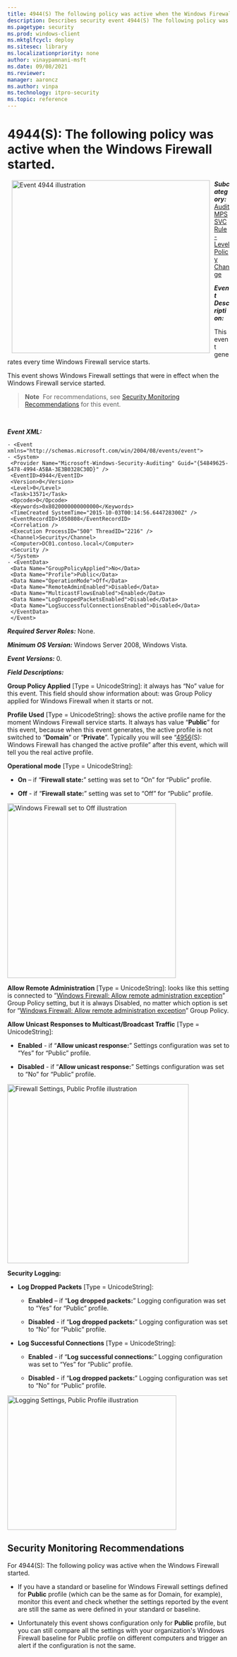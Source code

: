 ```yaml
---
title: 4944(S) The following policy was active when the Windows Firewall started. 
description: Describes security event 4944(S) The following policy was active when the Windows Firewall started.
ms.pagetype: security
ms.prod: windows-client
ms.mktglfcycl: deploy
ms.sitesec: library
ms.localizationpriority: none
author: vinaypamnani-msft
ms.date: 09/08/2021
ms.reviewer: 
manager: aaroncz
ms.author: vinpa
ms.technology: itpro-security
ms.topic: reference
---
```


# 4944(S): The following policy was active when the Windows Firewall started.


<img src="images/event-4944.png" alt="Event 4944 illustration" width="449" height="391" hspace="10" align="left" />

***Subcategory:***&nbsp;[Audit MPSSVC Rule-Level Policy Change](audit-mpssvc-rule-level-policy-change.md)

***Event Description:***

This event generates every time Windows Firewall service starts.

This event shows Windows Firewall settings that were in effect when the Windows Firewall service started.

> **Note**&nbsp;&nbsp;For recommendations, see [Security Monitoring Recommendations](#security-monitoring-recommendations) for this event.

<br clear="all">

***Event XML:***
```
- <Event xmlns="http://schemas.microsoft.com/win/2004/08/events/event">
- <System>
 <Provider Name="Microsoft-Windows-Security-Auditing" Guid="{54849625-5478-4994-A5BA-3E3B0328C30D}" /> 
 <EventID>4944</EventID> 
 <Version>0</Version> 
 <Level>0</Level> 
 <Task>13571</Task> 
 <Opcode>0</Opcode> 
 <Keywords>0x8020000000000000</Keywords> 
 <TimeCreated SystemTime="2015-10-03T00:14:56.644728300Z" /> 
 <EventRecordID>1050808</EventRecordID> 
 <Correlation /> 
 <Execution ProcessID="500" ThreadID="2216" /> 
 <Channel>Security</Channel> 
 <Computer>DC01.contoso.local</Computer> 
 <Security /> 
 </System>
- <EventData>
 <Data Name="GroupPolicyApplied">No</Data> 
 <Data Name="Profile">Public</Data> 
 <Data Name="OperationMode">Off</Data> 
 <Data Name="RemoteAdminEnabled">Disabled</Data> 
 <Data Name="MulticastFlowsEnabled">Enabled</Data> 
 <Data Name="LogDroppedPacketsEnabled">Disabled</Data> 
 <Data Name="LogSuccessfulConnectionsEnabled">Disabled</Data> 
 </EventData>
 </Event>

```

***Required Server Roles:*** None.

***Minimum OS Version:*** Windows Server 2008, Windows Vista.

***Event Versions:*** 0.

***Field Descriptions:***

**Group Policy Applied** \[Type = UnicodeString\]: it always has “No” value for this event. This field should show information about: was Group Policy applied for Windows Firewall when it starts or not.

**Profile Used** \[Type = UnicodeString\]: shows the active profile name for the moment Windows Firewall service starts. It always has value “**Public**” for this event, because when this event generates, the active profile is not switched to “**Domain**” or “**Private**”. Typically you will see “[4956](event-4956.md)(S): Windows Firewall has changed the active profile” after this event, which will tell you the real active profile.

**Operational mode** \[Type = UnicodeString\]:

-   **On** – if “**Firewall state:**” setting was set to “On” for “Public” profile.

-   **Off** - if “**Firewall state:**” setting was set to “Off” for “Public” profile.

<img src="images/windows-firewall-state-off.png" alt="Windows Firewall set to Off illustration" width="382" height="395" />

**Allow Remote Administration** \[Type = UnicodeString\]: looks like this setting is connected to ”[Windows Firewall: Allow remote administration exception](/previous-versions/windows/it-pro/windows-server-2003/cc738900(v=ws.10))” Group Policy setting, but it is always Disabled, no matter which option is set for “[Windows Firewall: Allow remote administration exception](/previous-versions/windows/it-pro/windows-server-2003/cc738900(v=ws.10))” Group Policy.

**Allow Unicast Responses to Multicast/Broadcast Traffic** \[Type = UnicodeString\]:

-   **Enabled** - if “**Allow unicast response:**” Settings configuration was set to “Yes” for “Public” profile.

-   **Disabled** - if “**Allow unicast response:**” Settings configuration was set to “No” for “Public” profile.

<img src="images/firewall-settings-public-profile.png" alt="Firewall Settings, Public Profile illustration" width="411" height="405" />

**Security Logging:**

-   **Log Dropped Packets** \[Type = UnicodeString\]:

    -   **Enabled** – if “**Log dropped packets:**” Logging configuration was set to “Yes” for “Public” profile.

    -   **Disabled** - if “**Log dropped packets:**” Logging configuration was set to “No” for “Public” profile.

-   **Log Successful Connections** \[Type = UnicodeString\]:

    -   **Enabled** - if “**Log successful connections:**” Logging configuration was set to “Yes” for “Public” profile.

    -   **Disabled** - if “**Log dropped packets:**” Logging configuration was set to “No” for “Public” profile.

<img src="images/logging-settings-public-profile.png" alt="Logging Settings, Public Profile illustration" width="383" height="304" />

## Security Monitoring Recommendations

For 4944(S): The following policy was active when the Windows Firewall started.

-   If you have a standard or baseline for Windows Firewall settings defined for **Public** profile (which can be the same as for Domain, for example), monitor this event and check whether the settings reported by the event are still the same as were defined in your standard or baseline.

-   Unfortunately this event shows configuration only for **Public** profile, but you can still compare all the settings with your organization's Windows Firewall baseline for Public profile on different computers and trigger an alert if the configuration is not the same.